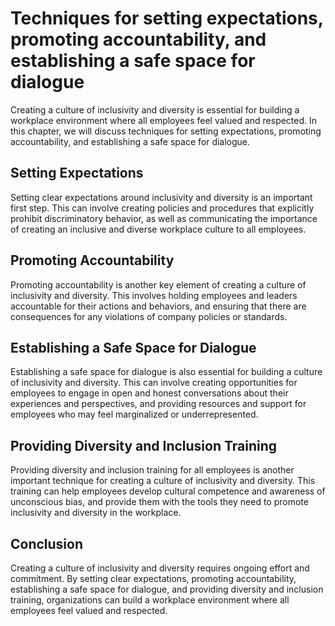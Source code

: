Techniques for setting expectations, promoting accountability, and establishing a safe space for dialogue
=====================================================================================================================================================================

Creating a culture of inclusivity and diversity is essential for building a workplace environment where all employees feel valued and respected. In this chapter, we will discuss techniques for setting expectations, promoting accountability, and establishing a safe space for dialogue.

Setting Expectations
--------------------

Setting clear expectations around inclusivity and diversity is an important first step. This can involve creating policies and procedures that explicitly prohibit discriminatory behavior, as well as communicating the importance of creating an inclusive and diverse workplace culture to all employees.

Promoting Accountability
------------------------

Promoting accountability is another key element of creating a culture of inclusivity and diversity. This involves holding employees and leaders accountable for their actions and behaviors, and ensuring that there are consequences for any violations of company policies or standards.

Establishing a Safe Space for Dialogue
--------------------------------------

Establishing a safe space for dialogue is also essential for building a culture of inclusivity and diversity. This can involve creating opportunities for employees to engage in open and honest conversations about their experiences and perspectives, and providing resources and support for employees who may feel marginalized or underrepresented.

Providing Diversity and Inclusion Training
------------------------------------------

Providing diversity and inclusion training for all employees is another important technique for creating a culture of inclusivity and diversity. This training can help employees develop cultural competence and awareness of unconscious bias, and provide them with the tools they need to promote inclusivity and diversity in the workplace.

Conclusion
----------

Creating a culture of inclusivity and diversity requires ongoing effort and commitment. By setting clear expectations, promoting accountability, establishing a safe space for dialogue, and providing diversity and inclusion training, organizations can build a workplace environment where all employees feel valued and respected.
